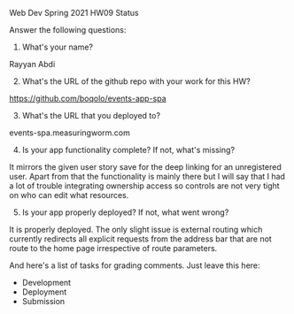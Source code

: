 
Web Dev Spring 2021 HW09 Status

Answer the following questions:


1. What's your name?

Rayyan Abdi

2. What's the URL of the github repo with your work for this HW?

https://github.com/boqolo/events-app-spa

3. What's the URL that you deployed to?

events-spa.measuringworm.com

4. Is your app functionality complete? If not, what's missing?

It mirrors the given user story save for the deep linking for an
unregistered user. Apart from that the functionality is mainly there
but I will say that I had a lot of trouble integrating ownership
access so controls are not very tight on who can edit what resources.

5. Is your app properly deployed? If not, what went wrong?

It is properly deployed. The only slight issue is external routing
which currently redirects all explicit requests from the address bar
that are not route to the home page irrespective of route parameters.



And here's a list of tasks for grading comments. Just leave this here:
 - Development
 - Deployment
 - Submission
